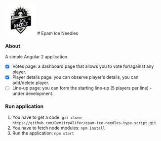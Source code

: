 ![Epam Ice Needles](https://github.com/DzmitryAlifer/Epam-Ice-Needles/blob/master/app/img/logo.jpg) # Epam Ice Needles 

### About

A simple Angular 2 application.
- [x] Votes page: a dashboard page that allows you to vote for/against any player.
- [x] Player details page: you can observe player's details, you can add/delete player.
- [ ] Line-up page: you can form the starting line-up (5 players per line) - under development.

### Run application
1. You have to get a code: `git clone https://github.com/DzmitryAlifer/epam-ice-needles-type-script.git`
2. You have to fetch node modules: `npm install`
3. Run the application: `npm start`
